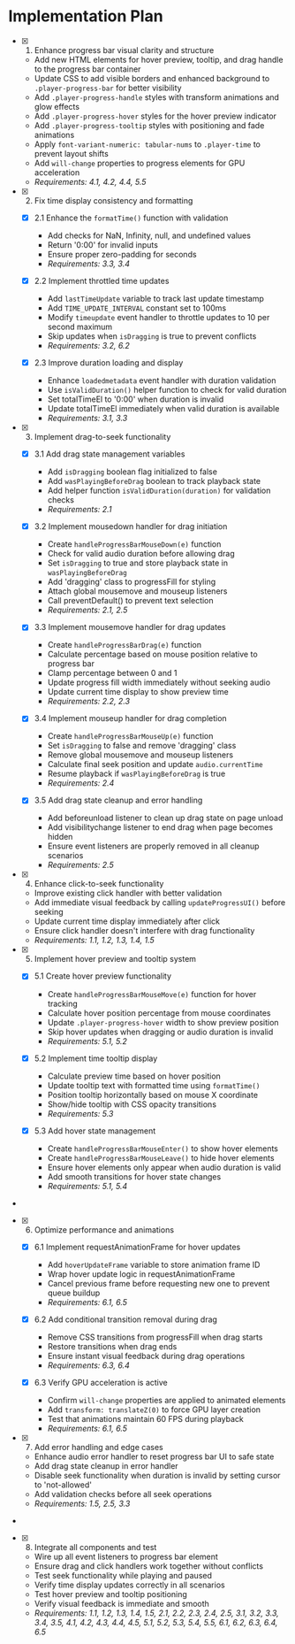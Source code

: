 # Implementation Plan

- [x] 1. Enhance progress bar visual clarity and structure





  - Add new HTML elements for hover preview, tooltip, and drag handle to the progress bar container
  - Update CSS to add visible borders and enhanced background to `.player-progress-bar` for better visibility
  - Add `.player-progress-handle` styles with transform animations and glow effects
  - Add `.player-progress-hover` styles for the hover preview indicator
  - Add `.player-progress-tooltip` styles with positioning and fade animations
  - Apply `font-variant-numeric: tabular-nums` to `.player-time` to prevent layout shifts
  - Add `will-change` properties to progress elements for GPU acceleration
  - _Requirements: 4.1, 4.2, 4.4, 5.5_

- [x] 2. Fix time display consistency and formatting





  - [x] 2.1 Enhance the `formatTime()` function with validation


    - Add checks for NaN, Infinity, null, and undefined values
    - Return '0:00' for invalid inputs
    - Ensure proper zero-padding for seconds
    - _Requirements: 3.3, 3.4_
  - [x] 2.2 Implement throttled time updates


    - Add `lastTimeUpdate` variable to track last update timestamp
    - Add `TIME_UPDATE_INTERVAL` constant set to 100ms
    - Modify `timeupdate` event handler to throttle updates to 10 per second maximum
    - Skip updates when `isDragging` is true to prevent conflicts
    - _Requirements: 3.2, 6.2_
  - [x] 2.3 Improve duration loading and display


    - Enhance `loadedmetadata` event handler with duration validation
    - Use `isValidDuration()` helper function to check for valid duration
    - Set totalTimeEl to '0:00' when duration is invalid
    - Update totalTimeEl immediately when valid duration is available
    - _Requirements: 3.1, 3.3_

- [x] 3. Implement drag-to-seek functionality





  - [x] 3.1 Add drag state management variables


    - Add `isDragging` boolean flag initialized to false
    - Add `wasPlayingBeforeDrag` boolean to track playback state
    - Add helper function `isValidDuration(duration)` for validation checks
    - _Requirements: 2.1_
  - [x] 3.2 Implement mousedown handler for drag initiation


    - Create `handleProgressBarMouseDown(e)` function
    - Check for valid audio duration before allowing drag
    - Set `isDragging` to true and store playback state in `wasPlayingBeforeDrag`
    - Add 'dragging' class to progressFill for styling
    - Attach global mousemove and mouseup listeners
    - Call preventDefault() to prevent text selection
    - _Requirements: 2.1, 2.5_
  - [x] 3.3 Implement mousemove handler for drag updates

    - Create `handleProgressBarDrag(e)` function
    - Calculate percentage based on mouse position relative to progress bar
    - Clamp percentage between 0 and 1
    - Update progress fill width immediately without seeking audio
    - Update current time display to show preview time
    - _Requirements: 2.2, 2.3_
  - [x] 3.4 Implement mouseup handler for drag completion

    - Create `handleProgressBarMouseUp(e)` function
    - Set `isDragging` to false and remove 'dragging' class
    - Remove global mousemove and mouseup listeners
    - Calculate final seek position and update `audio.currentTime`
    - Resume playback if `wasPlayingBeforeDrag` is true
    - _Requirements: 2.4_
  - [x] 3.5 Add drag state cleanup and error handling


    - Add beforeunload listener to clean up drag state on page unload
    - Add visibilitychange listener to end drag when page becomes hidden
    - Ensure event listeners are properly removed in all cleanup scenarios
    - _Requirements: 2.5_

- [x] 4. Enhance click-to-seek functionality





  - Improve existing click handler with better validation
  - Add immediate visual feedback by calling `updateProgressUI()` before seeking
  - Update current time display immediately after click
  - Ensure click handler doesn't interfere with drag functionality
  - _Requirements: 1.1, 1.2, 1.3, 1.4, 1.5_



- [x] 5. Implement hover preview and tooltip system



  - [x] 5.1 Create hover preview functionality


    - Create `handleProgressBarMouseMove(e)` function for hover tracking
    - Calculate hover position percentage from mouse coordinates
    - Update `.player-progress-hover` width to show preview position
    - Skip hover updates when dragging or audio duration is invalid
    - _Requirements: 5.1, 5.2_
  - [x] 5.2 Implement time tooltip display

    - Calculate preview time based on hover position
    - Update tooltip text with formatted time using `formatTime()`
    - Position tooltip horizontally based on mouse X coordinate
    - Show/hide tooltip with CSS opacity transitions
    - _Requirements: 5.3_
  - [x] 5.3 Add hover state management

    - Create `handleProgressBarMouseEnter()` to show hover elements
    - Create `handleProgressBarMouseLeave()` to hide hover elements
    - Ensure hover elements only appear when audio duration is valid
    - Add smooth transitions for hover state changes
    - _Requirements: 5.1, 5.4_
-

- [x] 6. Optimize performance and animations




  - [x] 6.1 Implement requestAnimationFrame for hover updates


    - Add `hoverUpdateFrame` variable to store animation frame ID
    - Wrap hover update logic in requestAnimationFrame
    - Cancel previous frame before requesting new one to prevent queue buildup
    - _Requirements: 6.1, 6.5_
  - [x] 6.2 Add conditional transition removal during drag


    - Remove CSS transitions from progressFill when drag starts
    - Restore transitions when drag ends
    - Ensure instant visual feedback during drag operations
    - _Requirements: 6.3, 6.4_
  - [x] 6.3 Verify GPU acceleration is active


    - Confirm `will-change` properties are applied to animated elements
    - Add `transform: translateZ(0)` to force GPU layer creation
    - Test that animations maintain 60 FPS during playback
    - _Requirements: 6.1, 6.5_

- [x] 7. Add error handling and edge cases





  - Enhance audio error handler to reset progress bar UI to safe state
  - Add drag state cleanup in error handler
  - Disable seek functionality when duration is invalid by setting cursor to 'not-allowed'
  - Add validation checks before all seek operations
  - _Requirements: 1.5, 2.5, 3.3_
-

- [x] 8. Integrate all components and test




  - Wire up all event listeners to progress bar element
  - Ensure drag and click handlers work together without conflicts
  - Test seek functionality while playing and paused
  - Verify time display updates correctly in all scenarios
  - Test hover preview and tooltip positioning
  - Verify visual feedback is immediate and smooth
  - _Requirements: 1.1, 1.2, 1.3, 1.4, 1.5, 2.1, 2.2, 2.3, 2.4, 2.5, 3.1, 3.2, 3.3, 3.4, 3.5, 4.1, 4.2, 4.3, 4.4, 4.5, 5.1, 5.2, 5.3, 5.4, 5.5, 6.1, 6.2, 6.3, 6.4, 6.5_

